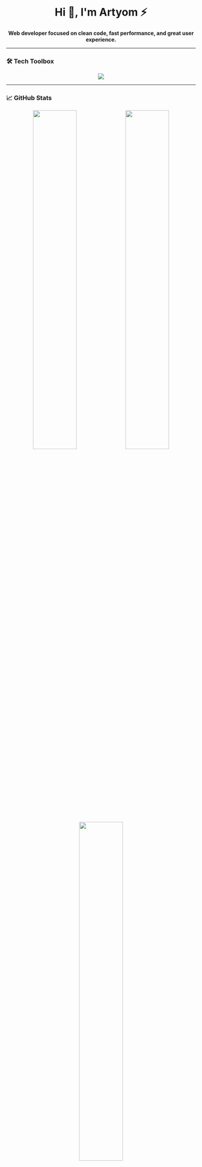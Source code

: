 <h1 align="center">Hi 👋, I'm Artyom ⚡</h1>

<p align="center">
  <b>Web developer focused on clean code, fast performance, and great user experience.</b>
</p>

---

### 🛠️ Tech Toolbox

<p align="center">
  <img src="https://skillicons.dev/icons?i=react,nextjs,ts,js,redux,zustand,tailwind,scss,framer,vite,figma,git,github,php,laravel,mysql" />
</p>

---

### 📈 GitHub Stats

<p align="center">
  <img src="https://github-readme-stats.vercel.app/api?username=AEzzed&show_icons=true&theme=tokyonight&hide=issues&hide_border=true&border_radius=12" width="48%" />
  <img src="https://github-readme-streak-stats.herokuapp.com?user=AEzzed&theme=tokyonight&hide_border=true&border_radius=12" width="48%" />
</p>

<p align="center">
  <img src="https://github-readme-stats.vercel.app/api/top-langs/?username=AEzzed&layout=compact&theme=tokyonight&hide_border=true&border_radius=12" width="48%" />
</p>

---

<p align="center">
  <a href="https://t.me/yourtelegram"><img src="https://img.shields.io/badge/Telegram-2CA5E0?style=for-the-badge&logo=telegram&logoColor=white" /></a>
  <a href="mailto:your.email@example.com"><img src="https://img.shields.io/badge/Gmail-EA4335?style=for-the-badge&logo=gmail&logoColor=white" /></a>
</p>

---

<p align="center">
  <img src="https://capsule-render.vercel.app/api?type=waving&color=gradient&height=100&section=footer" />
</p>
